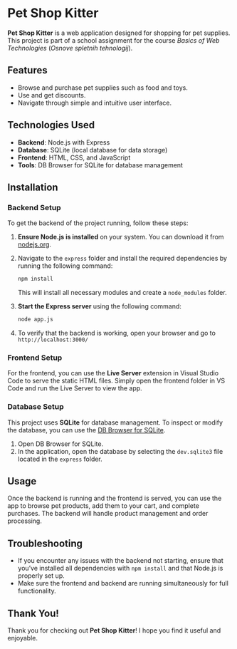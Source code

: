 # Pet Shop Kitter

**Pet Shop Kitter** is a web application designed for shopping for pet supplies. This project is part of a school assignment for the course *Basics of Web Technologies* (*Osnove spletnih tehnologij*).


## Features

- Browse and purchase pet supplies such as food and toys.
- Use and get discounts.
- Navigate through simple and intuitive user interface.


## Technologies Used

- **Backend**: Node.js with Express
- **Database**: SQLite (local database for data storage)
- **Frontend**: HTML, CSS, and JavaScript
- **Tools**: DB Browser for SQLite for database management


## Installation


### Backend Setup

To get the backend of the project running, follow these steps:

1. **Ensure Node.js is installed** on your system. You can download it from [nodejs.org](https://nodejs.org/).

2. Navigate to the `express` folder and install the required dependencies by running the following command:

   ```bash
   npm install
   ```
   This will install all necessary modules and create a `node_modules` folder.

3. **Start the Express server** using the following command:

    ```bash
   node app.js
   ```

4. To verify that the backend is working, open your browser and go to `http://localhost:3000/`


### Frontend Setup

For the frontend, you can use the **Live Server** extension in Visual Studio Code to serve the static HTML files. Simply open the frontend folder in VS Code and run the Live Server to view the app.


### Database Setup

This project uses **SQLite** for database management. To inspect or modify the database, you can use the [DB Browser for SQLite](https://sqlitebrowser.org/).

1. Open DB Browser for SQLite.
2. In the application, open the database by selecting the `dev.sqlite3` file located in the `express` folder.


## Usage

Once the backend is running and the frontend is served, you can use the app to browse pet products, add them to your cart, and complete purchases. The backend will handle product management and order processing.


## Troubleshooting

- If you encounter any issues with the backend not starting, ensure that you’ve installed all dependencies with `npm install` and that Node.js is properly set up.
- Make sure the frontend and backend are running simultaneously for full functionality.


## Thank You!

Thank you for checking out **Pet Shop Kitter**! I hope you find it useful and enjoyable.

